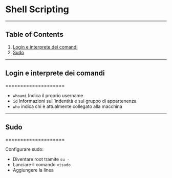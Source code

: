 # Shell Scripting

---------------
## Table of Contents

1. [Login e interprete dei comandi](#login-e-interprete-dei-comandi)
2. [Sudo](#sudo)


---------------

## Login e interprete dei comandi
====================

  * `whoami` Indica il proprio username
  * `id` Informazioni sull'indentità e sul gruppo di appartenenza
  * `who` indica chi è attualmente collegato alla macchina

---------------

## Sudo
====================

Configurare sudo:
 * Diventare root tramite `su -`
 * Lanciare il comando `visudo`
 * Aggiungere la linea

